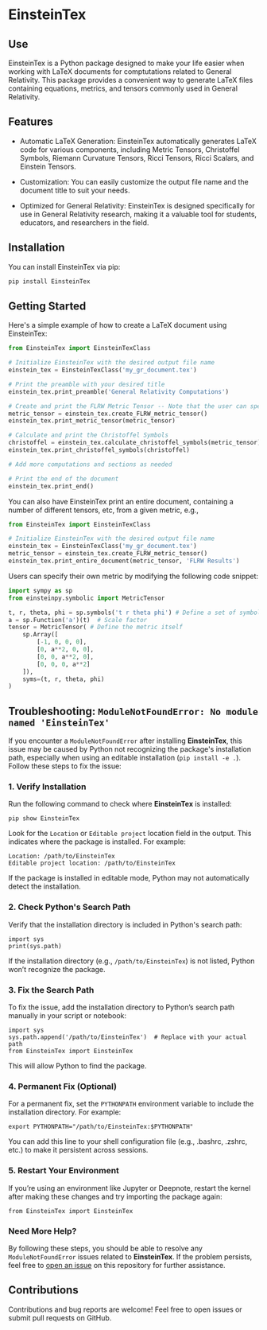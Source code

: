 # EinsteinTex

## Use

EinsteinTex is a Python package designed to make your life easier when working with LaTeX documents for comptutations related to General Relativity. This package provides a convenient way to generate LaTeX files containing equations, metrics, and tensors commonly used in General Relativity.

## Features

* Automatic LaTeX Generation: EinsteinTex automatically generates LaTeX code for various components, including Metric Tensors, Christoffel Symbols, Riemann Curvature Tensors, Ricci Tensors, Ricci Scalars, and Einstein Tensors.

* Customization: You can easily customize the output file name and the document title to suit your needs.

* Optimized for General Relativity: EinsteinTex is designed specifically for use in General Relativity research, making it a valuable tool for students, educators, and researchers in the field.

## Installation

You can install EinsteinTex via pip:

``` bash
pip install EinsteinTex
```

## Getting Started

Here's a simple example of how to create a LaTeX document using EinsteinTex:

```python
from EinsteinTex import EinsteinTexClass

# Initialize EinsteinTex with the desired output file name
einstein_tex = EinsteinTexClass('my_gr_document.tex')

# Print the preamble with your desired title
einstein_tex.print_preamble('General Relativity Computations')

# Create and print the FLRW Metric Tensor -- Note that the user can specify their own metric instead
metric_tensor = einstein_tex.create_FLRW_metric_tensor()
einstein_tex.print_metric_tensor(metric_tensor)

# Calculate and print the Christoffel Symbols
christoffel = einstein_tex.calculate_christoffel_symbols(metric_tensor)
einstein_tex.print_christoffel_symbols(christoffel)

# Add more computations and sections as needed

# Print the end of the document
einstein_tex.print_end()
```

You can also have EinsteinTex print an entire document, containing a number of different tensors, etc, from a given metric, e.g.,

```python
from EinsteinTex import EinsteinTexClass

# Initialize EinsteinTex with the desired output file name
einstein_tex = EinsteinTexClass('my_gr_document.tex')
metric_tensor = einstein_tex.create_FLRW_metric_tensor()
einstein_tex.print_entire_document(metric_tensor, 'FLRW Results')
```

Users can specify their own metric by modifying the following code snippet:

```python
import sympy as sp
from einsteinpy.symbolic import MetricTensor

t, r, theta, phi = sp.symbols('t r theta phi') # Define a set of symbols to use for coordinates
a = sp.Function('a')(t)  # Scale factor
tensor = MetricTensor( # Define the metric itself
    sp.Array([
        [-1, 0, 0, 0],
        [0, a**2, 0, 0],
        [0, 0, a**2, 0],
        [0, 0, 0, a**2]
    ]),
    syms=(t, r, theta, phi)
)
```

## Troubleshooting: `ModuleNotFoundError: No module named 'EinsteinTex'`

If you encounter a `ModuleNotFoundError` after installing **EinsteinTex**, this issue may be caused by Python not recognizing the package's installation path, especially when using an editable installation (`pip install -e .`). Follow these steps to fix the issue:

### 1. Verify Installation

Run the following command to check where **EinsteinTex** is installed:

```
pip show EinsteinTex
```

Look for the `Location` or `Editable project` location field in the output. This indicates where the package is installed. For example:

```
Location: /path/to/EinsteinTex
Editable project location: /path/to/EinsteinTex
```

If the package is installed in editable mode, Python may not automatically detect the installation.

### 2. Check Python's Search Path

Verify that the installation directory is included in Python's search path:

```
import sys
print(sys.path)
```

If the installation directory (e.g., `/path/to/EinsteinTex`) is not listed, Python won’t recognize the package.

### 3. Fix the Search Path

To fix the issue, add the installation directory to Python’s search path manually in your script or notebook:

```
import sys
sys.path.append('/path/to/EinsteinTex')  # Replace with your actual path
from EinsteinTex import EinsteinTex
```

This will allow Python to find the package.

### 4. Permanent Fix (Optional)

For a permanent fix, set the `PYTHONPATH` environment variable to include the installation directory. For example:

```
export PYTHONPATH="/path/to/EinsteinTex:$PYTHONPATH"
```

You can add this line to your shell configuration file (e.g., .bashrc, .zshrc, etc.) to make it persistent across sessions.

### 5. Restart Your Environment

If you’re using an environment like Jupyter or Deepnote, restart the kernel after making these changes and try importing the package again:

```
from EinsteinTex import EinsteinTex
```

### Need More Help?

By following these steps, you should be able to resolve any `ModuleNotFoundError` issues related to **EinsteinTex**. If the problem persists, feel free to [open an issue](https://github.com/dlinford2/EinsteinTex/issues) on this repository for further assistance.

## Contributions

Contributions and bug reports are welcome! Feel free to open issues or submit pull requests on GitHub.

